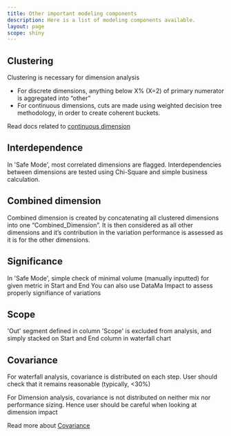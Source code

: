 ```yaml
---
title: Other important modeling components
description: Here is a list of modeling components available.
layout: page
scope: shiny
---
```


## Clustering

Clustering is necessary for dimension analysis
* For discrete dimensions, anything below X% (X=2) of primary numerator is aggregated into “other”
* For continuous dimensions, cuts are made using weighted decision tree methodology, in order to create coherent buckets.

Read docs related to [continuous dimension]({{site.url}}/{{site.baseurl}}/home/use_cases/marketing_continuous)

## Interdependence

In 'Safe Mode', most correlated dimensions are flagged. Interdependencies between dimensions are tested using Chi-Square and simple business calculation.

## Combined dimension

Combined dimension is created by concatenating all clustered dimensions into one “Combined_Dimension”. It is then considered as all other dimensions and it’s contribution in the variation performance is assessed as it is for the other dimensions.

## Significance

In 'Safe Mode', simple check of minimal volume (manually inputted) for given metric in Start and End
You can also use DataMa Impact to assess properly signifiance of variations

## Scope

'Out' segment defined in column 'Scope' is excluded from analysis, and simply stacked on Start and End column in waterfall chart

## Covariance

For waterfall analysis, covariance is distributed on each step. User should check that it remains reasonable (typically, <30%)

For Dimension analysis, covariance is not distributed on neither mix nor performance sizing. Hence user should be careful when looking at dimension impact

Read more about [Covariance]({{site.url}}/{{site.baseurl}}/core_app/compare/model/waterfall/covariance)
